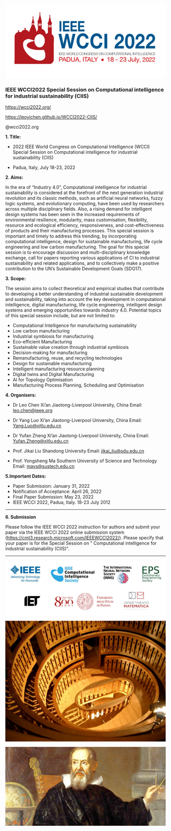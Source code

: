 ![](https://github.com/LeoYiChen/WCCI-CIIS-2022/blob/gh-pages/WCCI2022-padua-logo.png)

### IEEE WCCI2022 Special Session on Computational intelligence for industrial sustainability (CIIS)

https://wcci2022.org/

https://leoyichen.github.io/WCCI2022-CIIS/

@wcci2022.org

**1. Title:**

* 2022 IEEE World Congress on Computational Intelligence (WCCI) Special Session on Computational intelligence for industrial sustainability (CIIS)

* Padua, Italy, July 18-23, 2022

**2. Aims:**

In the era of “Industry 4.0”, Computational intelligence for industrial sustainability is considered at the forefront of the next generation industrial revolution and its classic methods, such as artificial neural networks, fuzzy logic systems, and evolutionary computing, have been used by researchers across multiple disciplinary fields. 
Also, a rising demand for intelligent design systems has been seen in the increased requirements of environmental resilience, modularity, mass customisation, flexibility, resource and ecological efficiency, responsiveness, and cost-effectiveness of products and their manufacturing processes. 
This special session is important and timely to address this trending, by incorporating computational intelligence, design for sustainable manufacturing, life cycle engineering and low carbon manufacturing.
The goal for this special session is to encourage discussion and multi-disciplinary knowledge exchange, call for papers reporting various applications of CI to industrial sustainability and related applications, and to collectively make a positive contribution to the UN’s Sustainable Development Goals (SDG17).

**3. Scope:**

The session aims to collect theoretical and empirical studies that contribute to developing a better understanding of industrial sustainable development and sustainability, taking into account the key development in computational intelligence, digital manufacturing, life cycle engineering, intelligent design systems and emerging opportunities towards industry 4.0. Potential topics of this special session include, but are not limited to:
* Computational Intelligence for manufacturing sustainability
* Low carbon manufacturing
* Industrial symbiosis for manufacturing 
* Eco-efficient Manufacturing
* Sustainable value creation through industrial symbiosis
* Decision-making for manufacturing
* Remanufacturing, reuse, and recycling technologies
* Design for sustainable manufacturing 
* Intelligent manufacturing resource planning 
* Digital twins and Digital Manufacturing
* AI for Topology Optimisation
* Manufacturing Process Planning, Scheduling and Optimisation

**4. Organisers:**

* Dr Leo Chen
Xi’an Jiaotong-Liverpool University, China
Email: leo.chen@ieee.org

* Dr Yang Luo 
Xi’an Jiaotong-Liverpool University, China
Email: Yang.Luo@xjtlu.edu.cn

* Dr Yufan Zheng
Xi’an Jiaotong-Liverpool University, China
Email: Yufan.Zheng@xjtlu.edu.cn

* Prof. Jikai Liu
Shandong University
Email: jikai_liu@sdu.edu.cn

* Prof. Yongsheng Ma
Southern University of Science and Technology
Email: mays@sustech.edu.cn


**5.Important Dates:**

* Paper Submission: January 31, 2022
* Notification of Acceptance: April 26, 2022
* Final Paper Submission: May 23, 2022
* IEEE WCCI 2022, Padua, Italy. 18-23 July 2012

***

**6. Submission**

Please follow the IEEE WCCI 2022 instruction for authors and submit your paper via the IEEE WCCI 2022 online submission system (https://cmt3.research.microsoft.com/IEEEWCCI2022/). Please specify that your paper is for the Special Session on " Computational intelligence for industrial sustainability (CIIS)".

***
![](https://github.com/LeoYiChen/WCCI-CIIS-2022/blob/gh-pages/IEEE-IET.jpg)

![](https://github.com/LeoYiChen/WCCI-CIIS-2022/blob/gh-pages/The%CC%81a%CC%82tre-anatomique-Padoue_0-1536x1152.jpeg)

![](https://github.com/LeoYiChen/WCCI-CIIS-2022/blob/gh-pages/galileo-galilei.jpg)
